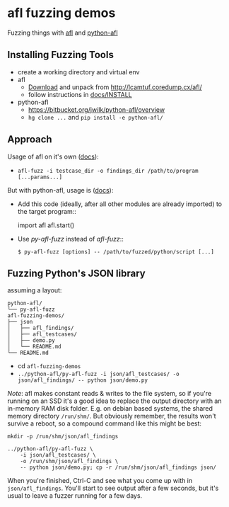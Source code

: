 # afl fuzzing demos
Fuzzing things with [afl](http://lcamtuf.coredump.cx/afl/) and [python-afl](https://bitbucket.org/jwilk/python-afl/overview)

## Installing Fuzzing Tools

- create a working directory and virtual env
- afl
    - [Download](http://lcamtuf.coredump.cx/afl/releases/afl-latest.tgz) and unpack from http://lcamtuf.coredump.cx/afl/
    - follow instructions in [docs/INSTALL](https://github.com/mcarpenter/afl/blob/master/docs/INSTALL)
- python-afl
    - https://bitbucket.org/jwilk/python-afl/overview
    - `hg clone ...` and `pip install -e python-afl/`

## Approach

Usage of afl on it's own ([docs](https://github.com/mcarpenter/afl/blob/master/docs/README#L177)):

- `afl-fuzz -i testcase_dir -o findings_dir /path/to/program [...params...]`

But with python-afl, usage is ([docs](https://bitbucket.org/jwilk/python-afl/overview#rst-header-howto)):

- Add this code (ideally, after all other modules are already imported) to
  the target program::

    import afl
    afl.start()

- Use *py-afl-fuzz* instead of *afl-fuzz*::

      $ py-afl-fuzz [options] -- /path/to/fuzzed/python/script [...]


## Fuzzing Python's JSON library

assuming a layout:

    python-afl/
    └── py-afl-fuzz
    afl-fuzzing-demos/
    ├── json
    │   ├── afl_findings/
    │   ├── afl_testcases/
    │   ├── demo.py
    │   └── README.md
    └── README.md

- cd `afl-fuzzing-demos`
- `../python-afl/py-afl-fuzz -i json/afl_testcases/ -o json/afl_findings/ -- python json/demo.py`

*Note*: afl makes constant reads & writes to the file system, so if you're running on an SSD it's a good idea to replace the output directory with an in-memory RAM disk folder. E.g. on debian based systems, the shared memory directory `/run/shm/`. But obviously remember, the results won't survive a reboot, so a compound command like this might be best:


    mkdir -p /run/shm/json/afl_findings

    ../python-afl/py-afl-fuzz \
        -i json/afl_testcases/ \
        -o /run/shm/json/afl_findings \
        -- python json/demo.py; cp -r /run/shm/json/afl_findings json/

When you're finished, Ctrl-C and see what you come up with in `json/afl_findings`.
You'll start to see output after a few seconds, but it's usual to leave a fuzzer running for a few days.
